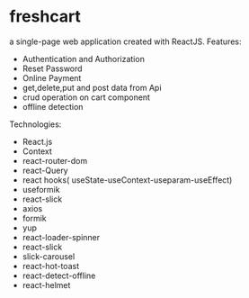 # freshcart
 a single-page web application created with ReactJS.
Features:
- Authentication and Authorization
- Reset Password
- Online Payment
- get,delete,put and post data from Api 
- crud operation on cart component
- offline detection 

Technologies:
- React.js
- Context
- react-router-dom
- react-Query
- react hooks( useState-useContext-useparam-useEffect)
- useformik
- react-slick
- axios
- formik
- yup 
- react-loader-spinner 
- react-slick
- slick-carousel
- react-hot-toast
- react-detect-offline
- react-helmet

